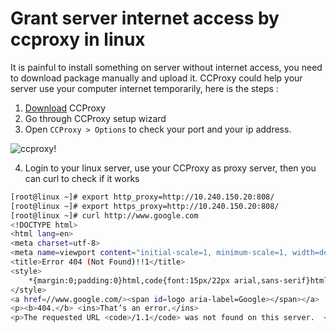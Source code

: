 # Grant server internet access by ccproxy in linux

It is painful to install something on server without internet access, you need to download package manually and upload it. CCProxy could help your server use your computer internet temporarily, here is the steps :

1. [Download](http://www.youngzsoft.net/ccproxy/proxy-server-download.htm) CCProxy
2. Go through CCProxy setup wizard
3. Open `CCProxy > Options` to check your port and your ip address.

![ccproxy!](ccproxy.PNG "ccproxy")

4. Login to your linux server, use your CCProxy as proxy server, then you can curl to check if it works
```sh
[root@linux ~]# export http_proxy=http://10.240.150.20:808/
[root@linux ~]# export https_proxy=http://10.240.150.20:808/
[root@linux ~]# curl http://www.google.com
<!DOCTYPE html>
<html lang=en>
<meta charset=utf-8>
<meta name=viewport content="initial-scale=1, minimum-scale=1, width=device-width">
<title>Error 404 (Not Found)!!1</title>
<style>
    *{margin:0;padding:0}html,code{font:15px/22px arial,sans-serif}html{background:#fff;color:#222;padding:15px}body{margin:7% auto 0;max-width:390px;min-height:180px;padding:30px 0 15px}* > body{background:url(//www.google.com/images/errors/robot.png) 100% 5px no-repeat;padding-right:205px}p{margin:11px 0 22px;overflow:hidden}ins{color:#777;text-decoration:none}a img{border:0}@media screen and (max-width:772px){body{background:none;margin-top:0;max-width:none;padding-right:0}}#logo{background:url(//www.google.com/images/branding/googlelogo/1x/googlelogo_color_150x54dp.png) no-repeat;margin-left:-5px}@media only screen and (min-resolution:192dpi){#logo{background:url(//www.google.com/images/branding/googlelogo/2x/googlelogo_color_150x54dp.png) no-repeat 0% 0%/100% 100%;-moz-border-image:url(//www.google.com/images/branding/googlelogo/2x/googlelogo_color_150x54dp.png) 0}}@media only screen and (-webkit-min-device-pixel-ratio:2){#logo{background:url(//www.google.com/images/branding/googlelogo/2x/googlelogo_color_150x54dp.png) no-repeat;-webkit-background-size:100% 100%}}#logo{display:inline-block;height:54px;width:150px}
</style>
<a href=//www.google.com/><span id=logo aria-label=Google></span></a>
<p><b>404.</b> <ins>That’s an error.</ins>
<p>The requested URL <code>/1.1</code> was not found on this server.  <ins>That’s all we know.</ins>
```
